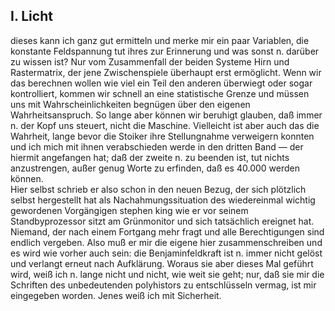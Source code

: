 ## I. Licht
dieses kann ich ganz gut ermitteln und merke mir ein paar Variablen, die konstante Feldspannung tut ihres zur Erinnerung und was sonst n. darüber zu wissen ist? Nur vom Zusammenfall der beiden Systeme Hirn und Rastermatrix, der jene Zwischenspiele überhaupt erst ermöglicht. Wenn wir das berechnen wollen wie viel ein Teil den anderen überwiegt oder sogar kontrolliert, kommen wir schnell an eine statistische Grenze und müssen uns mit Wahrscheinlichkeiten begnügen über den eigenen Wahrheitsanspruch. So lange aber können wir beruhigt glauben, daß immer n. der Kopf uns steuert, nicht die Maschine. Vielleicht ist aber auch das die Wahrheit, lange bevor die Stoiker ihre Stellungnahme verweigern konnten und ich mich mit ihnen verabschieden werde in den dritten Band — der hiermit angefangen hat; daß der zweite n. zu beenden ist, tut nichts anzustrengen, außer genug Worte zu erfinden, daß es 40.000 werden können.   
Hier selbst schrieb er also schon in den neuen Bezug, der sich plötzlich selbst hergestellt hat als Nachahmungssituation des wiedereinmal wichtig gewordenen Vorgängigen stephen king wie er vor seinem Standbyprozessor sitzt am Grünmonitor und sich tatsächlich ereignet hat. Niemand, der nach einem Fortgang mehr fragt und alle Berechtigungen sind endlich vergeben. Also muß er mir die eigene hier zusammenschreiben und es wird wie vorher auch sein: die Benjaminfeldkraft ist n. immer nicht gelöst und verlangt erneut nach Aufklärung. Woraus sie aber dieses Mal geführt wird, weiß ich n. lange nicht und nicht, wie weit sie geht; nur, daß sie mir die Schriften des unbedeutenden polyhistors zu entschlüsseln vermag, ist mir eingegeben worden. Jenes weiß ich mit Sicherheit.   
